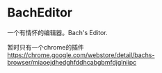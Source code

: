 BachEditor
==========

一个有情怀的编辑器。Bach's Editor.

暂时只有一个chrome的插件
https://chrome.google.com/webstore/detail/bachs-browser/miaoejdhedghfddhcabgbmfdjglniipc
